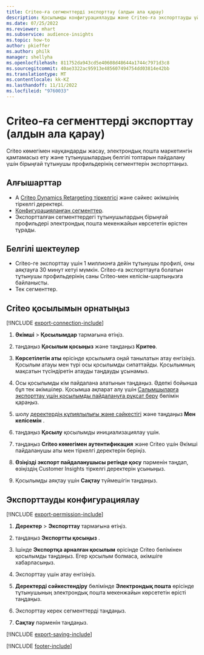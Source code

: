 ```yaml
---
title: Criteo-ға сегменттерді экспорттау (алдын ала қарау)
description: Қосылымды конфигурациялауды және Criteo-ға экспорттауды үйреніңіз.
ms.date: 07/25/2022
ms.reviewer: mhart
ms.subservice: audience-insights
ms.topic: how-to
author: pkieffer
ms.author: philk
manager: shellyha
ms.openlocfilehash: 811752da943cd5e40608d48644a1744c7971d3c8
ms.sourcegitcommit: 40ae3322ac95913e485607494754dd03814e42bb
ms.translationtype: MT
ms.contentlocale: kk-KZ
ms.lasthandoff: 11/11/2022
ms.locfileid: "9760033"
---
```

# <a name="export-segments-to-criteo-preview"></a>Criteo-ға сегменттерді экспорттау (алдын ала қарау)

Criteo көмегімен науқандарды жасау, электрондық пошта маркетингін қамтамасыз ету және тұтынушылардың белгілі топтарын пайдалану үшін бірыңғай тұтынушы профильдерінің сегменттерін экспорттаңыз.

## <a name="prerequisites"></a>Алғышарттар

- А [Criteo Dynamics Retargeting тіркелгісі](https://www.criteo.com/login/) және сәйкес әкімшінің тіркелгі деректері.
- [Конфигурацияланған сегменттер](segments.md).
- Экспортталған сегменттердегі тұтынушылардың бірыңғай профильдері электрондық пошта мекенжайын көрсететін өрістен тұрады.

## <a name="known-limitations"></a>Белгілі шектеулер

- Criteo-ге экспорттау үшін 1 миллионға дейін тұтынушы профилі, оны аяқтауға 30 минут кетуі мүмкін. Criteo-ға экспорттауға болатын тұтынушы профильдерінің саны Criteo-мен келісім-шартыңызға байланысты.
- Тек сегменттер.

## <a name="set-up-connection-to-criteo"></a>Criteo қосылымын орнатыңыз

[!INCLUDE [export-connection-include](includes/export-connection-admn.md)]

1. **Әкімші** > **Қосылымдар** тармағына өтіңіз.

1. таңдаңыз **Қосылым қосыңыз** және таңдаңыз **Критео**.

1. **Көрсетілетін аты** өрісінде қосылымға оңай танылатын атау енгізіңіз. Қосылым атауы мен түрі осы қосылымды сипаттайды. Қосылымның мақсатын түсіндіретін атауды таңдауды ұсынамыз.

1. Осы қосылымды кім пайдалана алатынын таңдаңыз. Әдепкі бойынша бұл тек әкімшілер. Қосымша ақпарат алу үшін [Салымшыларға экспорттау үшін қосылымды пайдалануға рұқсат беру](connections.md#allow-contributors-to-use-a-connection-for-exports) бөлімін қараңыз.

1. шолу [деректердің құпиялылығы және сәйкестігі](connections.md#data-privacy-and-compliance) және таңдаңыз **Мен келісемін** .

1. таңдаңыз **Қосылу** қосылымды инициализациялау үшін.

1. таңдаңыз **Criteo көмегімен аутентификация** және Criteo үшін Әкімші пайдаланушы аты мен тіркелгі деректерін беріңіз.

1. **Өзіңізді экспорт пайдаланушысы ретінде қосу** пәрменін таңдап, өзіңіздің Customer Insights тіркелгі деректерін ұсыныңыз.

1. Қосылымды аяқтау үшін **Сақтау** түймешігін таңдаңыз.

## <a name="configure-an-export"></a>Экспорттауды конфигурациялау

[!INCLUDE [export-permission-include](includes/export-permission.md)]

1. **Деректер** > **Экспорттау** тармағына өтіңіз.

1. таңдаңыз **Экспортты қосыңыз** .

1. Ішінде **Экспортқа арналған қосылым** өрісінде Criteo бөлімінен қосылымды таңдаңыз. Егер қосылым болмаса, әкімшіге хабарласыңыз.

1. Экспорттау үшін атау енгізіңіз.

1. **Деректерді сәйкестендіру** бөлімінде **Электрондық пошта** өрісінде тұтынушының электрондық пошта мекенжайын көрсететін өрісті таңдаңыз.

1. Экспорттау керек сегменттерді таңдаңыз.

1. **Сақтау** пәрменін таңдаңыз.

[!INCLUDE [export-saving-include](includes/export-saving.md)]

[!INCLUDE [footer-include](includes/footer-banner.md)]
